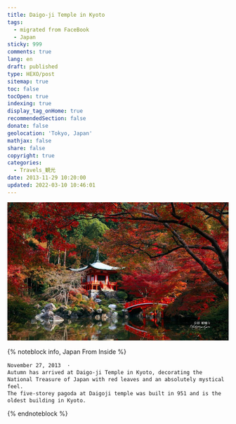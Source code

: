 ```yaml
---
title: Daigo-ji Temple in Kyoto
tags:
  - migrated from FaceBook
  - Japan
sticky: 999
comments: true
lang: en
draft: published
type: HEXO/post
sitemap: true
toc: false
tocOpen: true
indexing: true
display_tag_onHome: true
recommendedSection: false
donate: false
geolocation: 'Tokyo, Japan'
mathjax: false
share: false
copyright: true
categories:
  - Travels_観光
date: 2013-11-29 10:20:00
updated: 2022-03-10 10:46:01
---
```


![](./Daigo-ji-Temple-in-Kyoto/919083_482963721824807_1719144652_o.jpg)

{% noteblock info, Japan From Inside %}

    November 27, 2013  · 
    Autumn has arrived at Daigo-ji Temple in Kyoto, decorating the National Treasure of Japan with red leaves and an absolutely mystical feel.
    The five-storey pagoda at Daigoji temple was built in 951 and is the oldest building in Kyoto.

{% endnoteblock %}